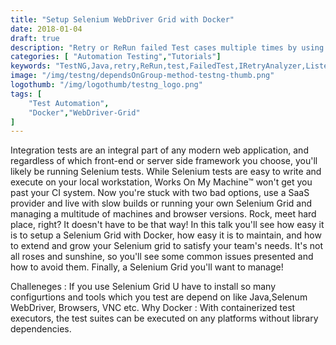 ```yaml
---
title: "Setup Selenium WebDriver Grid with Docker"
date: 2018-01-04
draft: true
description: "Retry or ReRun failed Test cases multiple times by using IRetryAnalyzer Interface. The article explains ways to rerun the TestNG tests when they are failed."
categories: [ "Automation Testing","Tutorials"]
keywords: "TestNG,Java,retry,ReRun,test,FailedTest,IRetryAnalyzer,Listener"
image: "/img/testng/dependsOnGroup-method-testng-thumb.png"
logothumb: "/img/logothumb/testng_logo.png"
tags: [
    "Test Automation",
    "Docker","WebDriver-Grid"
]
---
```

Integration tests are an integral part of any modern web application, and regardless of which front-end or server side framework you choose, you'll likely be running Selenium tests. While Selenium tests are easy to write and execute on your local workstation, Works On My Machine™ won't get you past your CI system. Now you're stuck with two bad options, use a SaaS provider and live with slow builds or running your own Selenium Grid and managing a multitude of machines and browser versions. Rock, meet hard place, right? It doesn't have to be that way! In this talk you'll see how easy it is to setup a Selenium Grid with Docker, how easy it is to maintain, and how to extend and grow your Selenium grid to satisfy your team's needs. It's not all roses and sunshine, so you'll see some common issues presented and how to avoid them. Finally, a Selenium Grid you'll want to manage!

Challeneges : If you use Selenium Grid U have to install so many configurtions and tools which you test are depend on like Java,Selenum WebDriver, Browsers, VNC etc.
Why Docker : With containerized test executors, the test suites can be executed on any platforms without library dependencies.
